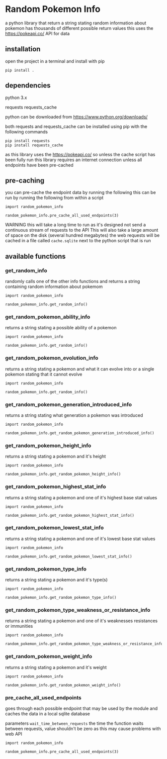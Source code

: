 # Random Pokemon Info
a python library that return a string stating random information about pokemon
has thousands of different possible return values
this uses the https://pokeapi.co/ API for data


## installation
open the project in a terminal and install with pip
```
pip install .
```

## dependencies
python 3.x

requests
requests_cache

python can be downloaded from https://www.python.org/downloads/

both requests and requests_cache can be installed using pip with the following commands
```
pip install requests
pip install requests_cache
```
as this library uses the https://pokeapi.co/ so unless the cache script has been fully run this library requires an internet connection unless all endpoints have been pre-cached


## pre-caching
you can pre-cache the endpoint data by running the following 
this can be run by running the following from within a script
```
import random_pokemon_info

random_pokemon_info.pre_cache_all_used_endpoints(3)
```

WARNING this will take a long time to run as it's designed not send a continuous stream of requests to the API
This will also take a large amount of space on the disk (several hundred megabytes)
the web requests will be cached in a file called `cache.sqlite` next to the python script that is run


## available functions

### get_random_info
randomly calls one of the other info functions and returns a string containing random information about pokemom

```
import random_pokemon_info

random_pokemon_info.get_random_info()
```


### get_random_pokemon_ability_info
returns a string stating a possible ability of a pokemon

```
import random_pokemon_info

random_pokemon_info.get_random_info()
```


### get_random_pokemon_evolution_info
returns a string stating a pokemon and what it can evolve into or a single pokemon stating that it cannot evolve

```
import random_pokemon_info

random_pokemon_info.get_random_info()
```


### get_random_pokemon_generation_introduced_info
returns a string stating what generation a pokemon was introduced

```
import random_pokemon_info

random_pokemon_info.get_random_pokemon_generation_introduced_info()
```


### get_random_pokemon_height_info
returns a string stating a pokemon and it's height

```
import random_pokemon_info

random_pokemon_info.get_random_pokemon_height_info()
```


### get_random_pokemon_highest_stat_info
returns a string stating a pokemon and one of it's highest base stat values

```
import random_pokemon_info

random_pokemon_info.get_random_pokemon_highest_stat_info()
```


### get_random_pokemon_lowest_stat_info
returns a string stating a pokemon and one of it's lowest base stat values

```
import random_pokemon_info

random_pokemon_info.get_random_pokemon_lowest_stat_info()
```


### get_random_pokemon_type_info
returns a string stating a pokemon and it's type(s)

```
import random_pokemon_info

random_pokemon_info.get_random_pokemon_type_info()
```


### get_random_pokemon_type_weakness_or_resistance_info
returns a string stating a pokemon and one of it's weaknesses resistances or immunities

```
import random_pokemon_info

random_pokemon_info.get_random_pokemon_type_weakness_or_resistance_info()
```


### get_random_pokemon_weight_info
returns a string stating a pokemon and it's weight

```
import random_pokemon_info

random_pokemon_info.get_random_pokemon_weight_info()
```


### pre_cache_all_used_endpoints
goes through each possible endpoint that may be used by the module and caches the data in a local sqlite database 

parameters
`wait_time_between_requests` the time the function waits between requests, value shouldn't be zero as this may cause problems with web API

```
import random_pokemon_info

random_pokemon_info.pre_cache_all_used_endpoints(3)
```
